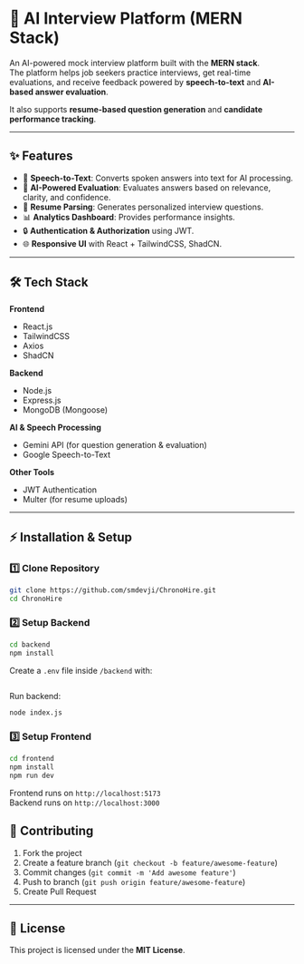 # 🚀 AI Interview Platform (MERN Stack)

An AI-powered mock interview platform built with the **MERN stack**.  
The platform helps job seekers practice interviews, get real-time evaluations, and receive feedback powered by **speech-to-text** and **AI-based answer evaluation**.  

It also supports **resume-based question generation** and **candidate performance tracking**.  

---

## ✨ Features


- 🎤 **Speech-to-Text**: Converts spoken answers into text for AI processing.  
- 🧠 **AI-Powered Evaluation**: Evaluates answers based on relevance, clarity, and confidence.  
- 📄 **Resume Parsing**: Generates personalized interview questions.  
- 📊 **Analytics Dashboard**: Provides performance insights.  
- 🔒 **Authentication & Authorization** using JWT.  
- 🌐 **Responsive UI** with React + TailwindCSS, ShadCN.  

---

## 🛠️ Tech Stack

**Frontend**  
- React.js  
- TailwindCSS  
- Axios 
- ShadCN 

**Backend**  
- Node.js  
- Express.js  
- MongoDB (Mongoose)  

**AI & Speech Processing**  
- Gemini API (for question generation & evaluation)  
- Google Speech-to-Text

**Other Tools**  
- JWT Authentication  
- Multer (for resume uploads)  

---


## ⚡ Installation & Setup

### 1️⃣ Clone Repository
```bash
git clone https://github.com/smdevji/ChronoHire.git
cd ChronoHire
```

### 2️⃣ Setup Backend
```bash
cd backend
npm install
```
Create a `.env` file inside `/backend` with:
```env

```
Run backend:
```bash
node index.js
```

### 3️⃣ Setup Frontend
```bash
cd frontend
npm install
npm run dev
```

Frontend runs on `http://localhost:5173`  
Backend runs on `http://localhost:3000`  




## 🤝 Contributing

1. Fork the project  
2. Create a feature branch (`git checkout -b feature/awesome-feature`)  
3. Commit changes (`git commit -m 'Add awesome feature'`)  
4. Push to branch (`git push origin feature/awesome-feature`)  
5. Create Pull Request  

---

## 📜 License
This project is licensed under the **MIT License**.  
